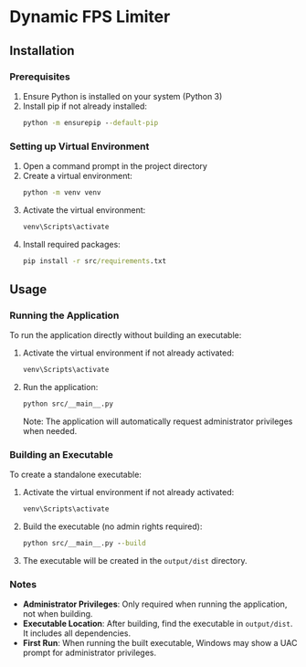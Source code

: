# Dynamic FPS Limiter

## Installation

### Prerequisites
1. Ensure Python is installed on your system (Python 3)
2. Install pip if not already installed:
   ```cmd
   python -m ensurepip --default-pip
   ```

### Setting up Virtual Environment
1. Open a command prompt in the project directory
2. Create a virtual environment:
   ```cmd
   python -m venv venv
   ```
3. Activate the virtual environment:
   ```cmd
   venv\Scripts\activate
   ```
4. Install required packages:
   ```cmd
   pip install -r src/requirements.txt
   ```

## Usage

### Running the Application
To run the application directly without building an executable:
1. Activate the virtual environment if not already activated:
   ```cmd
   venv\Scripts\activate
   ```
2. Run the application:
   ```cmd
   python src/__main__.py
   ```
   Note: The application will automatically request administrator privileges when needed.

### Building an Executable
To create a standalone executable:
1. Activate the virtual environment if not already activated:
   ```cmd
   venv\Scripts\activate
   ```
2. Build the executable (no admin rights required):
   ```cmd
   python src/__main__.py --build
   ```
3. The executable will be created in the `output/dist` directory.

### Notes
- **Administrator Privileges**: Only required when running the application, not when building.
- **Executable Location**: After building, find the executable in `output/dist`. It includes all dependencies.
- **First Run**: When running the built executable, Windows may show a UAC prompt for administrator privileges.


